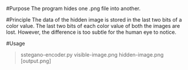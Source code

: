 #Purpose
The program hides one .png file into another.

#Principle
The data of the hidden image is stored in the last two bits of a color value. The last two bits of each color value of both the images are lost. However, the difference is too subtle for the human eye to notice.

#Usage
> sstegano-encoder.py visible-image.png hidden-image.png [output.png]

